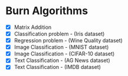 # Burn Algorithms

- [x] Matrix Addition
- [x] Classification problem - (Iris dataset)
- [x] Regression problem - (Wine Quality dataset)
- [x] Image Classification - (MNIST dataset)
- [x] Image Classification - (CIFAR-10 dataset)
- [x] Text Classification - (AG News dataset)
- [x] Text Classification - (IMDB dataset)
